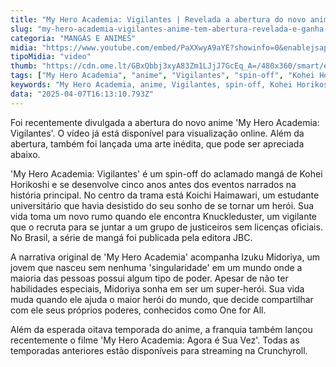 ```yaml
---
title: "My Hero Academia: Vigilantes | Revelada a abertura do novo anime e apresentada arte exclusiva"
slug: "my-hero-academia-vigilantes-anime-tem-abertura-revelada-e-ganha-arte-indita"
categoria: "MANGÁS E ANIMES"
midia: "https://www.youtube.com/embed/PaXXwyA9aYE?showinfo=0&enablejsapi=1"
tipoMidia: "video"
thumb: "https://cdn.ome.lt/GBxQbbj3xyA83Zm1LJjJ7GcEq_A=/480x360/smart/extras/conteudos/omelete_THUMB_-_2025-04-07T124855.391.png"
tags: ["My Hero Academia", "anime", "Vigilantes", "spin-off", "Kohei Horikoshi", "Crunchyroll", "streaming", "super-heróis"]
keywords: "My Hero Academia, anime, Vigilantes, spin-off, Kohei Horikoshi, Crunchyroll, streaming, super-heróis"
data: "2025-04-07T16:13:10.793Z"
---
```


Foi recentemente divulgada a abertura do novo anime 'My Hero Academia: Vigilantes'. O vídeo já está disponível para visualização online. Além da abertura, também foi lançada uma arte inédita, que pode ser apreciada abaixo.

'My Hero Academia: Vigilantes' é um spin-off do aclamado mangá de Kohei Horikoshi e se desenvolve cinco anos antes dos eventos narrados na história principal. No centro da trama está Koichi Haimawari, um estudante universitário que havia desistido do seu sonho de se tornar um herói. Sua vida toma um novo rumo quando ele encontra Knuckleduster, um vigilante que o recruta para se juntar a um grupo de justiceiros sem licenças oficiais. No Brasil, a série de mangá foi publicada pela editora JBC.

A narrativa original de 'My Hero Academia' acompanha Izuku Midoriya, um jovem que nasceu sem nenhuma 'singularidade' em um mundo onde a maioria das pessoas possui algum tipo de poder. Apesar de não ter habilidades especiais, Midoriya sonha em ser um super-herói. Sua vida muda quando ele ajuda o maior herói do mundo, que decide compartilhar com ele seus próprios poderes, conhecidos como One for All.

Além da esperada oitava temporada do anime, a franquia também lançou recentemente o filme 'My Hero Academia: Agora é Sua Vez'. Todas as temporadas anteriores estão disponíveis para streaming na Crunchyroll.